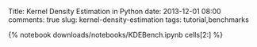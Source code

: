 Title: Kernel Density Estimation in Python
date: 2013-12-01 08:00
comments: true
slug: kernel-density-estimation
tags: tutorial,benchmarks

{% notebook downloads/notebooks/KDEBench.ipynb cells[2:] %}
